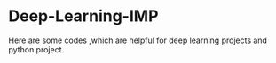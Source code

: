 # Deep-Learning-IMP
Here are some codes ,which are helpful for deep learning projects and python project.
